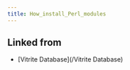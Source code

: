 ```yaml
---
title: How_install_Perl_modules
---
```



## Linked from

* [Vitrite Database](/Vitrite Database)


